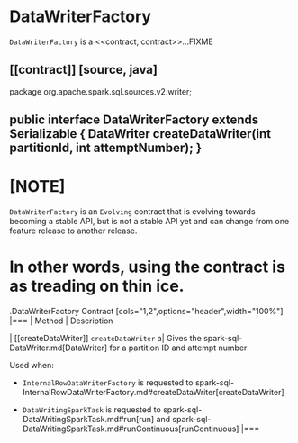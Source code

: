 # DataWriterFactory

`DataWriterFactory` is a <<contract, contract>>...FIXME

[[contract]]
[source, java]
----
package org.apache.spark.sql.sources.v2.writer;

public interface DataWriterFactory<T> extends Serializable {
  DataWriter<T> createDataWriter(int partitionId, int attemptNumber);
}
----

[NOTE]
====
`DataWriterFactory` is an `Evolving` contract that is evolving towards becoming a stable API, but is not a stable API yet and can change from one feature release to another release.

In other words, using the contract is as treading on thin ice.
====

.DataWriterFactory Contract
[cols="1,2",options="header",width="100%"]
|===
| Method
| Description

| [[createDataWriter]] `createDataWriter`
a| Gives the spark-sql-DataWriter.md[DataWriter] for a partition ID and attempt number

Used when:

* `InternalRowDataWriterFactory` is requested to spark-sql-InternalRowDataWriterFactory.md#createDataWriter[createDataWriter]

* `DataWritingSparkTask` is requested to spark-sql-DataWritingSparkTask.md#run[run] and spark-sql-DataWritingSparkTask.md#runContinuous[runContinuous]
|===
